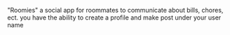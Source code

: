 
"Roomies"
a social app for roommates to communicate about bills, chores, ect. 
you have the ability to create a profile and make post under your user name
